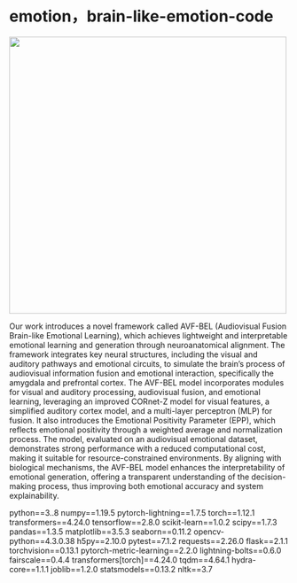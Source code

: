 # emotion，brain-like-emotion-code


<img src="https://github.com/OpenHUTB/emotion/tree/main/common/image.png" width="500"/>


Our work introduces a novel framework called AVF-BEL (Audiovisual Fusion Brain-like Emotional Learning), which achieves lightweight and interpretable emotional learning and generation through neuroanatomical alignment. The framework integrates key neural structures, including the visual and auditory pathways and emotional circuits, to simulate the brain’s process of audiovisual information fusion and emotional interaction, specifically the amygdala and prefrontal cortex. The AVF-BEL model incorporates modules for visual and auditory processing, audiovisual fusion, and emotional learning, leveraging an improved CORnet-Z model for visual features, a simplified auditory cortex model, and a multi-layer perceptron (MLP) for fusion. It also introduces the Emotional Positivity Parameter (EPP), which reflects emotional positivity through a weighted average and normalization process. The model, evaluated on an audiovisual emotional dataset, demonstrates strong performance with a reduced computational cost, making it suitable for resource-constrained environments. By aligning with biological mechanisms, the AVF-BEL model enhances the interpretability of emotional generation, offering a transparent understanding of the decision-making process, thus improving both emotional accuracy and system explainability.

python==3..8
numpy==1.19.5
pytorch-lightning==1.7.5
torch==1.12.1
transformers==4.24.0
tensorflow==2.8.0
scikit-learn==1.0.2
scipy==1.7.3
pandas==1.3.5
matplotlib==3.5.3
seaborn==0.11.2
opencv-python==4.3.0.38
h5py==2.10.0
pytest==7.1.2
requests==2.26.0
flask==2.1.1
torchvision==0.13.1
pytorch-metric-learning==2.2.0
lightning-bolts==0.6.0
fairscale==0.4.4
transformers[torch]==4.24.0
tqdm==4.64.1
hydra-core==1.1.1
joblib==1.2.0
statsmodels==0.13.2
nltk==3.7
